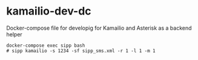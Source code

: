 # kamailio-dev-dc

Docker-compose file for developig for Kamailio and Asterisk as a backend helper

```
docker-compose exec sipp bash
# sipp kamailio -s 1234 -sf sipp_sms.xml -r 1 -l 1 -m 1
```